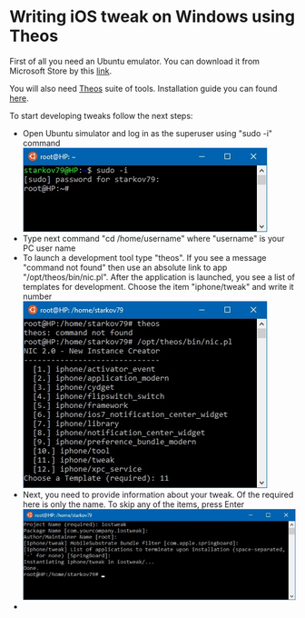# Writing iOS tweak on Windows using Theos

First of all you need an Ubuntu emulator. You can download it from Microsoft Store by this [link](https://www.microsoft.com/store/productId/9NBLGGH4MSV6).

You will also need [Theos](https://github.com/theos/theos) suite of tools. Installation guide you can found [here](https://github.com/theos/theos/wiki/Installation).

To start developing tweaks follow the next steps:
- Open Ubuntu simulator and log in as the superuser using "sudo -i" command
![](temp/1.jpg?raw=true "Authorize as root")
- Type next command "cd /home/username" where "username" is your PC user name
- To launch a development tool type "theos". If you see a message "command not found" then use an absolute link to app "/opt/theos/bin/nic.pl". After the application is launched, you see a list of templates for development. Choose the item "iphone/tweak" and write it number
![](temp/2.jpg?raw=true "Launch development tool")
- Next, you need to provide information about your tweak. Of the required here is only the name. To skip any of the items, press Enter
![](temp/3.jpg?raw=true "Provide information about the tweak")
- 
